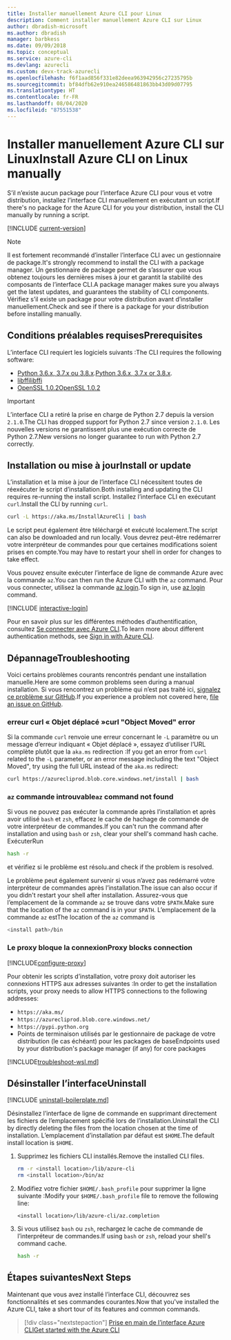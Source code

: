 ```yaml
---
title: Installer manuellement Azure CLI pour Linux
description: Comment installer manuellement Azure CLI sur Linux
author: dbradish-microsoft
ms.author: dbradish
manager: barbkess
ms.date: 09/09/2018
ms.topic: conceptual
ms.service: azure-cli
ms.devlang: azurecli
ms.custom: devx-track-azurecli
ms.openlocfilehash: f6f1aad856f331e82deea963942956c27235795b
ms.sourcegitcommit: bf84dfb62e910ea246586481863bb43d09d07795
ms.translationtype: HT
ms.contentlocale: fr-FR
ms.lasthandoff: 08/04/2020
ms.locfileid: "87551538"
---
```

# <a name="install-azure-cli-on-linux-manually"></a><span data-ttu-id="0553c-103">Installer manuellement Azure CLI sur Linux</span><span class="sxs-lookup"><span data-stu-id="0553c-103">Install Azure CLI on Linux manually</span></span>

<span data-ttu-id="0553c-104">S’il n’existe aucun package pour l’interface Azure CLI pour vous et votre distribution, installez l’interface CLI manuellement en exécutant un script.</span><span class="sxs-lookup"><span data-stu-id="0553c-104">If there's no package for the Azure CLI for you your distribution, install the CLI manually by running a script.</span></span>

[!INCLUDE [current-version](includes/current-version.md)]

> [!NOTE]
> <span data-ttu-id="0553c-105">Il est fortement recommandé d’installer l’interface CLI avec un gestionnaire de package.</span><span class="sxs-lookup"><span data-stu-id="0553c-105">It's strongly recommend to install the CLI with a package manager.</span></span> <span data-ttu-id="0553c-106">Un gestionnaire de package permet de s’assurer que vous obtenez toujours les dernières mises à jour et garantit la stabilité des composants de l’interface CLI.</span><span class="sxs-lookup"><span data-stu-id="0553c-106">A package manager makes sure you always get the latest updates, and guarantees the stability of CLI components.</span></span> <span data-ttu-id="0553c-107">Vérifiez s’il existe un package pour votre distribution avant d’installer manuellement.</span><span class="sxs-lookup"><span data-stu-id="0553c-107">Check and see if there is a package for your distribution before installing manually.</span></span>

## <a name="prerequisites"></a><span data-ttu-id="0553c-108">Conditions préalables requises</span><span class="sxs-lookup"><span data-stu-id="0553c-108">Prerequisites</span></span>

<span data-ttu-id="0553c-109">L’interface CLI requiert les logiciels suivants :</span><span class="sxs-lookup"><span data-stu-id="0553c-109">The CLI requires the following software:</span></span>

* <span data-ttu-id="0553c-110">[Python 3.6.x, 3.7.x ou 3.8.x](https://www.python.org/downloads/).</span><span class="sxs-lookup"><span data-stu-id="0553c-110">[Python 3.6.x, 3.7.x or 3.8.x](https://www.python.org/downloads/).</span></span> 
* [<span data-ttu-id="0553c-111">libffi</span><span class="sxs-lookup"><span data-stu-id="0553c-111">libffi</span></span>](https://sourceware.org/libffi/)
* [<span data-ttu-id="0553c-112">OpenSSL 1.0.2</span><span class="sxs-lookup"><span data-stu-id="0553c-112">OpenSSL 1.0.2</span></span>](https://www.openssl.org/source/)

> [!IMPORTANT]
>
> <span data-ttu-id="0553c-113">L’interface CLI a retiré la prise en charge de Python 2.7 depuis la version `2.1.0`.</span><span class="sxs-lookup"><span data-stu-id="0553c-113">The CLI has dropped support for Python 2.7 since version `2.1.0`.</span></span> <span data-ttu-id="0553c-114">Les nouvelles versions ne garantissent plus une exécution correcte de Python 2.7.</span><span class="sxs-lookup"><span data-stu-id="0553c-114">New versions no longer guarantee to run with Python 2.7 correctly.</span></span>

## <a name="install-or-update"></a><span data-ttu-id="0553c-115">Installation ou mise à jour</span><span class="sxs-lookup"><span data-stu-id="0553c-115">Install or update</span></span>

<span data-ttu-id="0553c-116">L’installation et la mise à jour de l’interface CLI nécessitent toutes de réexécuter le script d’installation.</span><span class="sxs-lookup"><span data-stu-id="0553c-116">Both installing and updating the CLI requires re-running the install script.</span></span> <span data-ttu-id="0553c-117">Installez l’interface CLI en exécutant `curl`.</span><span class="sxs-lookup"><span data-stu-id="0553c-117">Install the CLI by running `curl`.</span></span>

```bash
curl -L https://aka.ms/InstallAzureCli | bash
```

<span data-ttu-id="0553c-118">Le script peut également être téléchargé et exécuté localement.</span><span class="sxs-lookup"><span data-stu-id="0553c-118">The script can also be downloaded and run locally.</span></span> <span data-ttu-id="0553c-119">Vous devrez peut-être redémarrer votre interpréteur de commandes pour que certaines modifications soient prises en compte.</span><span class="sxs-lookup"><span data-stu-id="0553c-119">You may have to restart your shell in order for changes to take effect.</span></span>

<span data-ttu-id="0553c-120">Vous pouvez ensuite exécuter l’interface de ligne de commande Azure avec la commande `az`.</span><span class="sxs-lookup"><span data-stu-id="0553c-120">You can then run the Azure CLI with the `az` command.</span></span> <span data-ttu-id="0553c-121">Pour vous connecter, utilisez la commande [az login](/cli/azure/reference-index#az-login).</span><span class="sxs-lookup"><span data-stu-id="0553c-121">To sign in, use [az login](/cli/azure/reference-index#az-login) command.</span></span>

[!INCLUDE [interactive-login](includes/interactive-login.md)]

<span data-ttu-id="0553c-122">Pour en savoir plus sur les différentes méthodes d’authentification, consultez [Se connecter avec Azure CLI](authenticate-azure-cli.md).</span><span class="sxs-lookup"><span data-stu-id="0553c-122">To learn more about different authentication methods, see [Sign in with Azure CLI](authenticate-azure-cli.md).</span></span>

## <a name="troubleshooting"></a><span data-ttu-id="0553c-123">Dépannage</span><span class="sxs-lookup"><span data-stu-id="0553c-123">Troubleshooting</span></span>

<span data-ttu-id="0553c-124">Voici certains problèmes courants rencontrés pendant une installation manuelle.</span><span class="sxs-lookup"><span data-stu-id="0553c-124">Here are some common problems seen during a manual installation.</span></span> <span data-ttu-id="0553c-125">Si vous rencontrez un problème qui n’est pas traité ici, [signalez ce problème sur GitHub](https://github.com/Azure/azure-cli/issues).</span><span class="sxs-lookup"><span data-stu-id="0553c-125">If you experience a problem not covered here, [file an issue on GitHub](https://github.com/Azure/azure-cli/issues).</span></span>

### <a name="curl-object-moved-error"></a><span data-ttu-id="0553c-126">erreur curl « Objet déplacé »</span><span class="sxs-lookup"><span data-stu-id="0553c-126">curl "Object Moved" error</span></span>

<span data-ttu-id="0553c-127">Si la commande `curl` renvoie une erreur concernant le `-L` paramètre ou un message d’erreur indiquant « Objet déplacé », essayez d’utiliser l’URL complète plutôt que la `aka.ms` redirection :</span><span class="sxs-lookup"><span data-stu-id="0553c-127">If you get an error from `curl` related to the `-L` parameter, or an error message including the text "Object Moved", try using the full URL instead of the `aka.ms` redirect:</span></span>

```bash
curl https://azurecliprod.blob.core.windows.net/install | bash
```

### <a name="az-command-not-found"></a><span data-ttu-id="0553c-128">`az` commande introuvable</span><span class="sxs-lookup"><span data-stu-id="0553c-128">`az` command not found</span></span>

<span data-ttu-id="0553c-129">Si vous ne pouvez pas exécuter la commande après l’installation et après avoir utilisé `bash` et `zsh`, effacez le cache de hachage de commande de votre interpréteur de commandes.</span><span class="sxs-lookup"><span data-stu-id="0553c-129">If you can't run the command after installation and using `bash` or `zsh`, clear your shell's command hash cache.</span></span> <span data-ttu-id="0553c-130">Exécuter</span><span class="sxs-lookup"><span data-stu-id="0553c-130">Run</span></span>

```bash
hash -r
```

<span data-ttu-id="0553c-131">et vérifiez si le problème est résolu.</span><span class="sxs-lookup"><span data-stu-id="0553c-131">and check if the problem is resolved.</span></span>

<span data-ttu-id="0553c-132">Le problème peut également survenir si vous n’avez pas redémarré votre interpréteur de commandes après l’installation.</span><span class="sxs-lookup"><span data-stu-id="0553c-132">The issue can also occur if you didn't restart your shell after installation.</span></span> <span data-ttu-id="0553c-133">Assurez-vous que l’emplacement de la commande `az` se trouve dans votre `$PATH`.</span><span class="sxs-lookup"><span data-stu-id="0553c-133">Make sure that the location of the `az` command is in your `$PATH`.</span></span> <span data-ttu-id="0553c-134">L’emplacement de la commande `az` est</span><span class="sxs-lookup"><span data-stu-id="0553c-134">The location of the `az` command is</span></span>

```bash
<install path>/bin
```

### <a name="proxy-blocks-connection"></a><span data-ttu-id="0553c-135">Le proxy bloque la connexion</span><span class="sxs-lookup"><span data-stu-id="0553c-135">Proxy blocks connection</span></span>

[!INCLUDE[configure-proxy](includes/configure-proxy.md)]

<span data-ttu-id="0553c-136">Pour obtenir les scripts d’installation, votre proxy doit autoriser les connexions HTTPS aux adresses suivantes :</span><span class="sxs-lookup"><span data-stu-id="0553c-136">In order to get the installation scripts, your proxy needs to allow HTTPS connections to the following addresses:</span></span>

* `https://aka.ms/`
* `https://azurecliprod.blob.core.windows.net/`
* `https://pypi.python.org`
* <span data-ttu-id="0553c-137">Points de terminaison utilisés par le gestionnaire de package de votre distribution (le cas échéant) pour les packages de base</span><span class="sxs-lookup"><span data-stu-id="0553c-137">Endpoints used by your distribution's package manager (if any) for core packages</span></span>

[!INCLUDE[troubleshoot-wsl.md](includes/troubleshoot-wsl.md)]

## <a name="uninstall"></a><span data-ttu-id="0553c-138">Désinstaller l’interface</span><span class="sxs-lookup"><span data-stu-id="0553c-138">Uninstall</span></span>

[!INCLUDE [uninstall-boilerplate.md](includes/uninstall-boilerplate.md)]

<span data-ttu-id="0553c-139">Désinstallez l’interface de ligne de commande en supprimant directement les fichiers de l’emplacement spécifié lors de l’installation.</span><span class="sxs-lookup"><span data-stu-id="0553c-139">Uninstall the CLI by directly deleting the files from the location chosen at the time of installation.</span></span> <span data-ttu-id="0553c-140">L’emplacement d’installation par défaut est `$HOME`.</span><span class="sxs-lookup"><span data-stu-id="0553c-140">The default install location is `$HOME`.</span></span>

1. <span data-ttu-id="0553c-141">Supprimez les fichiers CLI installés.</span><span class="sxs-lookup"><span data-stu-id="0553c-141">Remove the installed CLI files.</span></span>

   ```bash
   rm -r <install location>/lib/azure-cli
   rm <install location>/bin/az
   ```

2. <span data-ttu-id="0553c-142">Modifiez votre fichier `$HOME/.bash_profile` pour supprimer la ligne suivante :</span><span class="sxs-lookup"><span data-stu-id="0553c-142">Modify your `$HOME/.bash_profile` file to remove the following line:</span></span>

   ```text
   <install location>/lib/azure-cli/az.completion
   ```

3. <span data-ttu-id="0553c-143">Si vous utilisez `bash` ou `zsh`, rechargez le cache de commande de l’interpréteur de commandes.</span><span class="sxs-lookup"><span data-stu-id="0553c-143">If using `bash` or `zsh`, reload your shell's command cache.</span></span>

   ```bash
   hash -r
   ```

## <a name="next-steps"></a><span data-ttu-id="0553c-144">Étapes suivantes</span><span class="sxs-lookup"><span data-stu-id="0553c-144">Next Steps</span></span>

<span data-ttu-id="0553c-145">Maintenant que vous avez installé l’interface CLI, découvrez ses fonctionnalités et ses commandes courantes.</span><span class="sxs-lookup"><span data-stu-id="0553c-145">Now that you've installed the Azure CLI, take a short tour of its features and common commands.</span></span>

> [!div class="nextstepaction"]
> [<span data-ttu-id="0553c-146">Prise en main de l’interface Azure CLI</span><span class="sxs-lookup"><span data-stu-id="0553c-146">Get started with the Azure CLI</span></span>](get-started-with-azure-cli.md)
